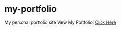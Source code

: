 # my-portfolio
My personal portfolio site
View My Portfolio: [Click Here](https://yourusername.github.io/my-portfolio/)